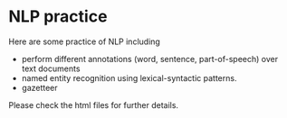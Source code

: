 # NLP practice

Here are some practice of NLP including 
- perform different annotations (word, sentence, part-of-speech) over text documents
- named entity recognition using lexical-syntactic patterns.
- gazetteer

Please check the html files for further details.


